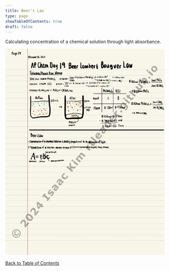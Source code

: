 ```yaml
---
title: Beer's Law
type: page
showTableOfContents: true
draft: false
---
```

Calculating concentration of a chemical solution through light absorbance.

![](./marked_AP_Chemistry_Notes-15.jpg)

[Back to Table of Contents](../)